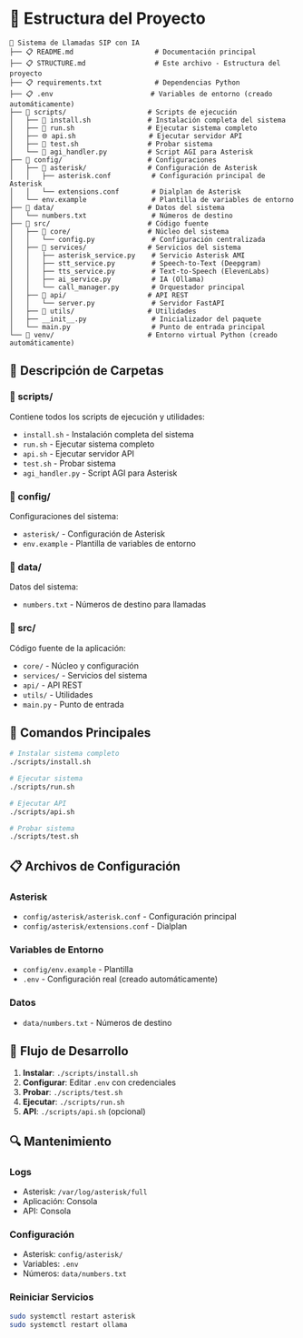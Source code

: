 # 📁 Estructura del Proyecto

```
📁 Sistema de Llamadas SIP con IA
├── 📋 README.md                    # Documentación principal
├── 📋 STRUCTURE.md                 # Este archivo - Estructura del proyecto
├── 📋 requirements.txt             # Dependencias Python
├── 📋 .env                        # Variables de entorno (creado automáticamente)
├── 📁 scripts/                    # Scripts de ejecución
│   ├── 🚀 install.sh              # Instalación completa del sistema
│   ├── 🚀 run.sh                  # Ejecutar sistema completo
│   ├── 🌐 api.sh                  # Ejecutar servidor API
│   ├── 🧪 test.sh                 # Probar sistema
│   └── 🐍 agi_handler.py          # Script AGI para Asterisk
├── 📁 config/                     # Configuraciones
│   ├── 📁 asterisk/               # Configuración de Asterisk
│   │   ├── asterisk.conf          # Configuración principal de Asterisk
│   │   └── extensions.conf        # Dialplan de Asterisk
│   └── env.example                # Plantilla de variables de entorno
├── 📁 data/                       # Datos del sistema
│   └── numbers.txt                # Números de destino
├── 📁 src/                        # Código fuente
│   ├── 📁 core/                   # Núcleo del sistema
│   │   └── config.py              # Configuración centralizada
│   ├── 📁 services/               # Servicios del sistema
│   │   ├── asterisk_service.py    # Servicio Asterisk AMI
│   │   ├── stt_service.py         # Speech-to-Text (Deepgram)
│   │   ├── tts_service.py         # Text-to-Speech (ElevenLabs)
│   │   ├── ai_service.py          # IA (Ollama)
│   │   └── call_manager.py        # Orquestador principal
│   ├── 📁 api/                    # API REST
│   │   └── server.py              # Servidor FastAPI
│   ├── 📁 utils/                  # Utilidades
│   ├── __init__.py                # Inicializador del paquete
│   └── main.py                    # Punto de entrada principal
└── 📁 venv/                       # Entorno virtual Python (creado automáticamente)
```

## 🔧 Descripción de Carpetas

### **📁 scripts/**
Contiene todos los scripts de ejecución y utilidades:
- `install.sh` - Instalación completa del sistema
- `run.sh` - Ejecutar sistema completo
- `api.sh` - Ejecutar servidor API
- `test.sh` - Probar sistema
- `agi_handler.py` - Script AGI para Asterisk

### **📁 config/**
Configuraciones del sistema:
- `asterisk/` - Configuración de Asterisk
- `env.example` - Plantilla de variables de entorno

### **📁 data/**
Datos del sistema:
- `numbers.txt` - Números de destino para llamadas

### **📁 src/**
Código fuente de la aplicación:
- `core/` - Núcleo y configuración
- `services/` - Servicios del sistema
- `api/` - API REST
- `utils/` - Utilidades
- `main.py` - Punto de entrada

## 🚀 Comandos Principales

```bash
# Instalar sistema completo
./scripts/install.sh

# Ejecutar sistema
./scripts/run.sh

# Ejecutar API
./scripts/api.sh

# Probar sistema
./scripts/test.sh
```

## 📋 Archivos de Configuración

### **Asterisk**
- `config/asterisk/asterisk.conf` - Configuración principal
- `config/asterisk/extensions.conf` - Dialplan

### **Variables de Entorno**
- `config/env.example` - Plantilla
- `.env` - Configuración real (creado automáticamente)

### **Datos**
- `data/numbers.txt` - Números de destino

## 🎯 Flujo de Desarrollo

1. **Instalar**: `./scripts/install.sh`
2. **Configurar**: Editar `.env` con credenciales
3. **Probar**: `./scripts/test.sh`
4. **Ejecutar**: `./scripts/run.sh`
5. **API**: `./scripts/api.sh` (opcional)

## 🔍 Mantenimiento

### **Logs**
- Asterisk: `/var/log/asterisk/full`
- Aplicación: Consola
- API: Consola

### **Configuración**
- Asterisk: `config/asterisk/`
- Variables: `.env`
- Números: `data/numbers.txt`

### **Reiniciar Servicios**
```bash
sudo systemctl restart asterisk
sudo systemctl restart ollama
``` 